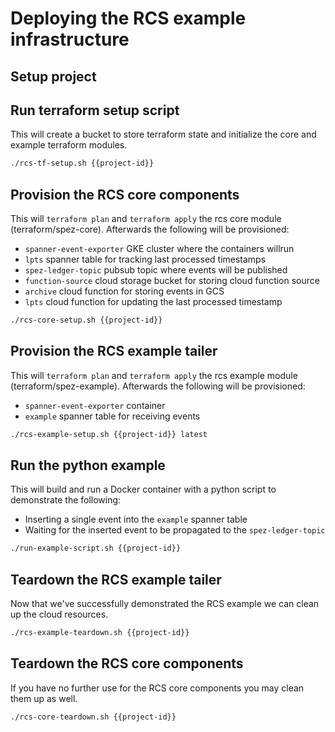 # Deploying the RCS example infrastructure

## Setup project

<walkthrough-project-setup billing="true"></walkthrough-project-setup>

## Run terraform setup script

This will create a bucket to store terraform state and initialize the core and example terraform modules.

```sh
./rcs-tf-setup.sh {{project-id}}

```

## Provision the RCS core components

This will `terraform plan` and `terraform apply` the rcs core module (terraform/spez-core).
Afterwards the following will be provisioned:

* `spanner-event-exporter` GKE cluster where the containers willrun
* `lpts` spanner table for tracking last processed timestamps
* `spez-ledger-topic` pubsub topic where events will be published
* `function-source` cloud storage bucket for storing cloud function source
* `archive` cloud function for storing events in GCS
* `lpts` cloud function for updating the last processed timestamp

```sh
./rcs-core-setup.sh {{project-id}}

```

## Provision the RCS example tailer

This will `terraform plan` and `terraform apply` the rcs example module (terraform/spez-example).
Afterwards the following will be provisioned:

* `spanner-event-exporter` container
* `example` spanner table for receiving events

```sh
./rcs-example-setup.sh {{project-id}} latest
```

## Run the python example

This will build and run a Docker container with a python script to demonstrate
the following:

* Inserting a single event into the `example` spanner table
* Waiting for the inserted event to be propagated to the `spez-ledger-topic`

```sh
./run-example-script.sh {{project-id}}
```

## Teardown the RCS example tailer

Now that we've successfully demonstrated the RCS example we can clean up the
cloud resources.

```sh
./rcs-example-teardown.sh {{project-id}}
```

## Teardown the RCS core components

If you have no further use for the RCS core components you may clean them up as
well.

```sh
./rcs-core-teardown.sh {{project-id}}
```
